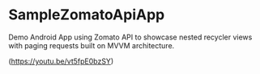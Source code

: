 # SampleZomatoApiApp
Demo Android App using Zomato API to showcase nested recycler views with paging requests built on MVVM architecture. 

(https://youtu.be/vt5fpE0bzSY)
